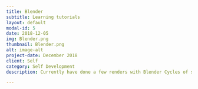 ```yaml
---
title: Blender
subtitle: Learning tutorials
layout: default
modal-id: 5
date: 2018-12-05
img: Blender.png
thumbnail: Blender.png
alt: image-alt
project-date: December 2018
client: Self
category: Self Development
description: Currently have done a few renders with Blender Cycles of satellite equipment in-space for R&D to be used in a bid. And still learning from tutorials at home.

---
```

